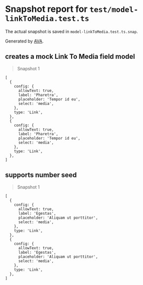 # Snapshot report for `test/model-linkToMedia.test.ts`

The actual snapshot is saved in `model-linkToMedia.test.ts.snap`.

Generated by [AVA](https://avajs.dev).

## creates a mock Link To Media field model

> Snapshot 1

    [
      {
        config: {
          allowText: true,
          label: 'Pharetra',
          placeholder: 'Tempor id eu',
          select: 'media',
        },
        type: 'Link',
      },
      {
        config: {
          allowText: true,
          label: 'Pharetra',
          placeholder: 'Tempor id eu',
          select: 'media',
        },
        type: 'Link',
      },
    ]

## supports number seed

> Snapshot 1

    [
      {
        config: {
          allowText: true,
          label: 'Egestas',
          placeholder: 'Aliquam ut porttitor',
          select: 'media',
        },
        type: 'Link',
      },
      {
        config: {
          allowText: true,
          label: 'Egestas',
          placeholder: 'Aliquam ut porttitor',
          select: 'media',
        },
        type: 'Link',
      },
    ]
